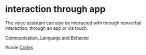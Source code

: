 # interaction through app
The voice assistant can also be interacted with through nonverbal interaction, through an app or via touch.

[Communication, Language and Behavior](output/themes/Communication,%20Language%20and%20Behavior.md)

#code [Codes](output/codes/Codes.md)